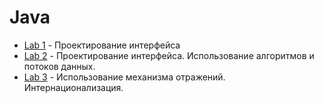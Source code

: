 # Java

* [Lab 1](https://github.com/AnnaTalstaya/bsu-famcs-solutions/tree/master/Term5/Java_Programming/Lab1) - Проектирование интерфейса
* [Lab 2](https://github.com/AnnaTalstaya/bsu-famcs-solutions/tree/master/Term5/Java_Programming/Lab2) - Проектирование интерфейса. Использование алгоритмов и потоков данных.
* [Lab 3](https://github.com/AnnaTalstaya/bsu-famcs-solutions/tree/master/Term5/Java_Programming/Lab3) - Использование механизма отражений. Интернационализация.
